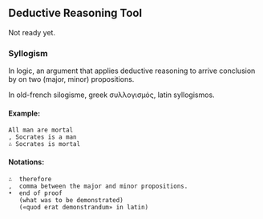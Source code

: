 ## Deductive Reasoning Tool

Not ready yet.

### Syllogism

In logic, an argument that applies deductive reasoning to arrive conclusion 
by on two (major, minor) propositions.

In old-french silogisme, greek συλλογισμός, latin syllogismos.

#### Example:

    All man are mortal
    , Socrates is a man
    ∴ Socrates is mortal

#### Notations:

    ∴  therefore
    ,  comma between the major and minor propositions.
    •  end of proof
       (what was to be demonstrated)
       («quod erat demonstrandum» in latin)
    
